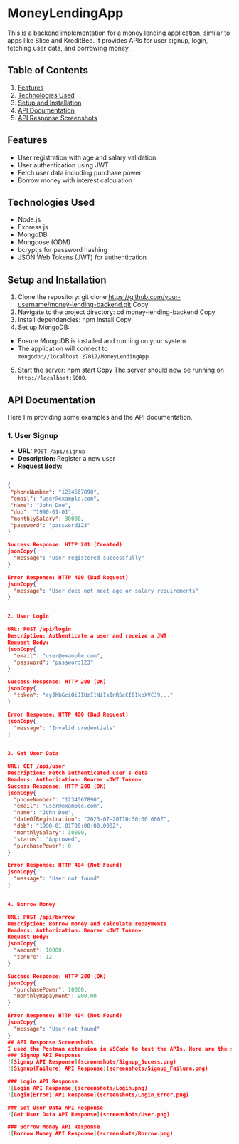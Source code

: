 # MoneyLendingApp


This is a backend implementation for a money lending application, similar to apps like Slice and KreditBee. It provides APIs for user signup, login, fetching user data, and borrowing money.

## Table of Contents

1. [Features](#features)
2. [Technologies Used](#technologies-used)
3. [Setup and Installation](#setup-and-installation)
4. [API Documentation](#api-documentation)
5. [API Response Screenshots](#API-Response-Screenshots)


## Features

- User registration with age and salary validation
- User authentication using JWT
- Fetch user data including purchase power
- Borrow money with interest calculation

## Technologies Used

- Node.js
- Express.js
- MongoDB
- Mongoose (ODM)
- bcryptjs for password hashing
- JSON Web Tokens (JWT) for authentication

## Setup and Installation

1. Clone the repository:
git clone https://github.com/your-username/money-lending-backend.git
Copy
2. Navigate to the project directory:
cd money-lending-backend
Copy
3. Install dependencies:
npm install
Copy
4. Set up MongoDB:
- Ensure MongoDB is installed and running on your system
- The application will connect to `mongodb://localhost:27017/MoneyLendingApp`

5. Start the server:
npm start
Copy
The server should now be running on `http://localhost:5000`.

## API Documentation
Here I'm providing some examples and the API documentation.
### 1. User Signup

- **URL:** `POST /api/signup`
- **Description:** Register a new user
- **Request Body:**
```json

{
 "phoneNumber": "1234567890",
 "email": "user@example.com",
 "name": "John Doe",
 "dob": "1990-01-01",
 "monthlySalary": 30000,
 "password": "password123"
}

Success Response: HTTP 201 (Created)
jsonCopy{
  "message": "User registered successfully"
}

Error Response: HTTP 400 (Bad Request)
jsonCopy{
  "message": "User does not meet age or salary requirements"
}


2. User Login

URL: POST /api/login
Description: Authenticate a user and receive a JWT
Request Body:
jsonCopy{
  "email": "user@example.com",
  "password": "password123"
}

Success Response: HTTP 200 (OK)
jsonCopy{
  "token": "eyJhbGciOiJIUzI1NiIsInR5cCI6IkpXVCJ9..."
}

Error Response: HTTP 400 (Bad Request)
jsonCopy{
  "message": "Invalid credentials"
}


3. Get User Data

URL: GET /api/user
Description: Fetch authenticated user's data
Headers: Authorization: Bearer <JWT Token>
Success Response: HTTP 200 (OK)
jsonCopy{
  "phoneNumber": "1234567890",
  "email": "user@example.com",
  "name": "John Doe",
  "dateOfRegistration": "2023-07-20T10:30:00.000Z",
  "dob": "1990-01-01T00:00:00.000Z",
  "monthlySalary": 30000,
  "status": "Approved",
  "purchasePower": 0
}

Error Response: HTTP 404 (Not Found)
jsonCopy{
  "message": "User not found"
}


4. Borrow Money

URL: POST /api/borrow
Description: Borrow money and calculate repayments
Headers: Authorization: Bearer <JWT Token>
Request Body:
jsonCopy{
  "amount": 10000,
  "tenure": 12
}

Success Response: HTTP 200 (OK)
jsonCopy{
  "purchasePower": 10000,
  "monthlyRepayment": 900.00
}

Error Response: HTTP 404 (Not Found)
jsonCopy{
  "message": "User not found"
}
## API Response Screenshots
I used the Postman extension in VSCode to test the APIs. Here are the screenshots:
### Signup API Response
![Signup API Response](screenshots/Signup_Sucess.png)
![Signup(Failure) API Response](screenshots/Signup_Failure.png)

### Login API Response
![Login API Response](screenshots/Login.png)
![Login(Error) API Response](screenshots/Login_Error.png)

### Get User Data API Response
![Get User Data API Response](screenshots/User.png)

### Borrow Money API Response
![Borrow Money API Response](screenshots/Borrow.png)

